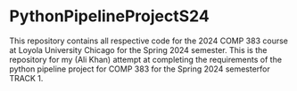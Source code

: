 # PythonPipelineProjectS24
This repository contains all respective code for the 2024 COMP 383 course at Loyola University Chicago for the Spring 2024 semester.
This is the repository for my (Ali Khan) attempt at completing the requirements of the python pipeline project for COMP 383 for the Spring 2024 semesterfor TRACK 1.
